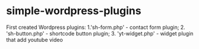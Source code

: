 # simple-wordpress-plugins
First created Wordpress plugins:
1.'sh-form.php' - contact form plugin;
2. 'sh-button.php' - shortcode button plugin;
3. 'yt-widget.php' - widget plugin that add youtube video 
